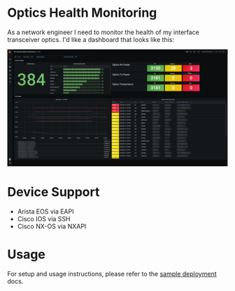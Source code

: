 # Optics Health Monitoring

As a network engineer I need to monitor the health of my interface transceiver optics.  I'd
like a dashboard that looks like this:

![Dashboard](sample-deployment/optics-dashboard.png)

# Device Support

   * Arista EOS via EAPI
   * Cisco IOS via SSH
   * Cisco NX-OS via NXAPI
  
# Usage

For setup and usage instructions, please refer to the [sample
deployment](sample-deployment/README.md) docs.